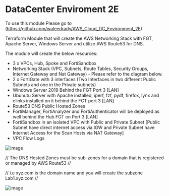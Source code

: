 # DataCenter Enviroment 2E

To use this module Please go to (https://github.com/waleedrady/AWS_Cloud_DC_Environment_2E)

Terraform Module that will create the AWS Networking Stack with FGT, Apache Server, Windows Server and utilize AWS Route53 for DNS. 

The module will create the below resources:

- 3 x VPCs, Hub, Spoke and FortiSandbox
- Networking Stack (VPC, Subnets, Route Tables, Security Groups, Internet Gateway and Nat Gateway) - Please refer to the diagram below.
- 2 x FortiGate with 3 interfaces (Two Interfaces in two different Public Subnets and one in the Private subnets)
- Windows Server 2019 Behind the FGT Port 3 [LAN]
- Ubunutu Server with Apache installed, iperf, fzf, pydf, firefox, lynx and elinks installed on it behind the FGT port 3 [LAN]
- Route53 DNS Public Hosted Zones
- FortiManager, FortiAnalyzer and FortiAuthenticator will be deployed as well behind the Hub FGT on Port 3 [LAN]
- FortiSandbox in an isolated VPC with Public and Private Subnet [Public Subnet have direct internet access via IGW and Private Subnet have Internet Access for the Scan Hosts via NAT Gateway]
- VPC Flow Logs


![image](https://user-images.githubusercontent.com/83562796/139342020-5b353c88-3283-4506-ac53-88a436c017ee.png)


// The DNS Hosted Zones must be sub-zones for a domain that is registered or managed by AWS Route53 //

// i.e xyz.com is the domain name and you will create the subzone Lab1.xyz.com // 

![image](https://user-images.githubusercontent.com/83562796/139341780-276011ce-247b-473a-a152-1c1cebd12f13.png)

